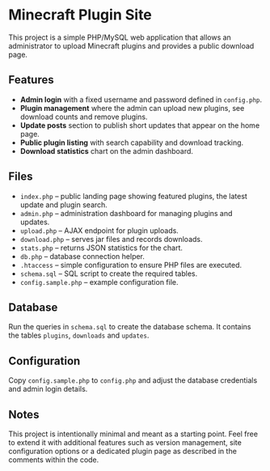# Minecraft Plugin Site

This project is a simple PHP/MySQL web application that allows an administrator to upload Minecraft plugins and provides a public download page.

## Features

- **Admin login** with a fixed username and password defined in `config.php`.
- **Plugin management** where the admin can upload new plugins, see download counts and remove plugins.
- **Update posts** section to publish short updates that appear on the home page.
- **Public plugin listing** with search capability and download tracking.
- **Download statistics** chart on the admin dashboard.

## Files

- `index.php` – public landing page showing featured plugins, the latest update and plugin search.
- `admin.php` – administration dashboard for managing plugins and updates.
- `upload.php` – AJAX endpoint for plugin uploads.
- `download.php` – serves jar files and records downloads.
- `stats.php` – returns JSON statistics for the chart.
- `db.php` – database connection helper.
- `.htaccess` – simple configuration to ensure PHP files are executed.
- `schema.sql` – SQL script to create the required tables.
- `config.sample.php` – example configuration file.

## Database

Run the queries in `schema.sql` to create the database schema. It contains the tables `plugins`, `downloads` and `updates`.

## Configuration

Copy `config.sample.php` to `config.php` and adjust the database credentials and admin login details.

## Notes

This project is intentionally minimal and meant as a starting point. Feel free to extend it with additional features such as version management, site configuration options or a dedicated plugin page as described in the comments within the code.
